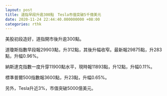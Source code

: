 ```yaml
---
layout: post
title: 道指早段升逾300點　Tesla市值突破5千億美元
date: 2020-11-24 22:44:40.000000000 +08:00
categories: rthk
---
```


美股初段造好，道指開市後升逾300點。

道瓊斯指數早段報29903點，升312點，其後升幅收窄。最新報29875點，升283點，升幅0.96%。

納斯達克指數一度升穿11900點水平，現時報11893點，升12點，升幅0.11%。

標準普爾500指數報3600點，升23點，升幅0.65%。

另外，Tesla升近3%，市值突破5000億美元。
